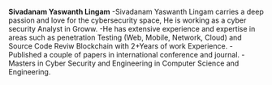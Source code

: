 **Sivadanam Yaswanth Lingam**
-Sivadanam Yaswanth Lingam carries a deep passion and love for the cybersecurity space, He is working as a cyber security Analyst in Groww. 
-He has extensive experience and expertise in areas such as penetration Testing (Web, Mobile, Network, Cloud) and Source Code Reviw Blockchain with 2+Years of work Experience. 
-Published a couple of papers in international conference and journal.
-Masters in Cyber Security and Engineering in Computer Science and Engineering.

